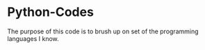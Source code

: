 # Python-Codes
The purpose of this code is to brush up on set of the programming languages I know. 
